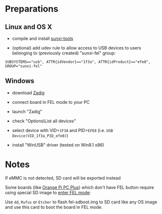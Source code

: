 # Preparations

## Linux and OS X

- compile and install [sunxi-tools](https://github.com/linux-sunxi/sunxi-tools)

- (optional) add udev rule to allow access to USB devices to users belonging to (previously created) "sunxi-fel" group:

```
SUBSYSTEMS=="usb", ATTR{idVendor}=="1f3a", ATTR{idProduct}=="efe8", GROUP="sunxi-fel"
```

## Windows

- download [Zadig](http://zadig.akeo.ie/)

- connect board in FEL mode to your PC

- launch "Zadig"

- check "Options\List all devices"

- select device with VID=`1F3A` and PID=`EFE8` (i.e. `USB Device(VID_1f3a_PID_efe8)`)

- install "WinUSB" driver (tested on Win8.1 x86)


# Notes

If eMMC is not detected, SD card will be exported instead

Some boards (like [Orange Pi PC Plus](https://linux-sunxi.org/Orange_Pi_PC#Orange_Pi_PC_Plus)) which don't have FEL button require using special SD image to [enter FEL mode](https://linux-sunxi.org/FEL#Entering_FEL_mode):

Use `dd`, `Rufus` or `Etcher` to flash fel-sdboot.img to SD card like any OS image and use this card to boot the board in FEL mode.
